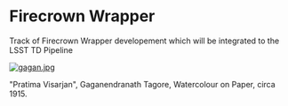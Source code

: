 # Firecrown Wrapper
Track of Firecrown Wrapper developement which will be integrated to the LSST TD Pipeline

[![gagan.jpg](https://i.postimg.cc/76vxpmSC/gagan.jpg)](https://postimg.cc/R3R5t1s9)


"Pratima Visarjan", Gaganendranath Tagore, Watercolour on Paper, circa 1915.
